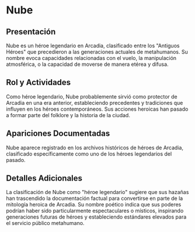 # Nube

## Presentación
Nube es un héroe legendario en Arcadia, clasificado entre los "Antiguos Héroes" que precedieron a las generaciones actuales de metahumanos. Su nombre evoca capacidades relacionadas con el vuelo, la manipulación atmosférica, o la capacidad de moverse de manera etérea y difusa.

## Rol y Actividades
Como héroe legendario, Nube probablemente sirvió como protector de Arcadia en una era anterior, estableciendo precedentes y tradiciones que influyen en los héroes contemporáneos. Sus acciones heroicas han pasado a formar parte del folklore y la historia de la ciudad.

## Apariciones Documentadas
Nube aparece registrado en los archivos históricos de héroes de Arcadia, clasificado específicamente como uno de los héroes legendarios del pasado.

## Detalles Adicionales
La clasificación de Nube como "héroe legendario" sugiere que sus hazañas han trascendido la documentación factual para convertirse en parte de la mitología heroica de Arcadia. Su nombre poético indica que sus poderes podrían haber sido particularmente espectaculares o místicos, inspirando generaciones futuras de héroes y estableciendo estándares elevados para el servicio público metahumano.